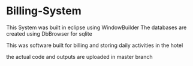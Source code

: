 # Billing-System

This System was built in eclipse using WindowBuilder
The databases are created using DbBrowser for sqlite

This was software built for billing and storing daily activities in the hotel

the actual code and outputs are uploaded in master branch
